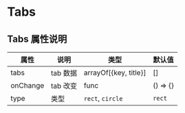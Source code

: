 # Tabs

## Tabs 属性说明

| 属性     | 说明     | 类型                  | 默认值   |
| -------- | -------- | --------------------- | -------- |
| tabs     | tab 数据 | arrayOf[{key, title}] | []       |
| onChange | tab 改变 | func                  | () => {} |
| type     | 类型     | `rect`, `circle`      | `rect`   |
